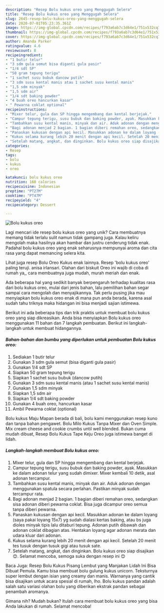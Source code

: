 ```yaml
---
description: "Resep Bolu kukus oreo yang Menggugah Selera"
title: "Resep Bolu kukus oreo yang Menggugah Selera"
slug: 2645-resep-bolu-kukus-oreo-yang-menggugah-selera
date: 2020-07-01T05:23:35.361Z
image: https://img-global.cpcdn.com/recipes/f793a6ab7c3d64e1/751x532cq70/bolu-kukus-oreo-foto-resep-utama.jpg
thumbnail: https://img-global.cpcdn.com/recipes/f793a6ab7c3d64e1/751x532cq70/bolu-kukus-oreo-foto-resep-utama.jpg
cover: https://img-global.cpcdn.com/recipes/f793a6ab7c3d64e1/751x532cq70/bolu-kukus-oreo-foto-resep-utama.jpg
author: Amanda Parker
ratingvalue: 4.6
reviewcount: 8
recipeingredient:
- "1 butir telur"
- "3 sdm gula semut bisa diganti gula pasir"
- "1/4 sdt SP"
- "50 gram tepung terigu"
- "1 sachet susu bubuk dancow putih"
- "3 sdm susu kental manis atau 1 sachet susu kental manis"
- "1,5 sdm minyak"
- "1,5 sdm air"
- "1/4 sdt baking powder"
- "4 buah oreo hancurkan kasar"
- " Pewarna coklat optional"
recipeinstructions:
- "Mixer telur, gula dan SP hingga mengembang dan kental berjejak."
- "Campur tepung terigu, susu bubuk dan baking powder, ayak. Masukkan ke dalam adonan telur yang sudah dimixer. Mixer kembali 10 detik, asal adonan tercampur."
- "Tambahkan susu kental manis, minyak dan air. Aduk adonan dengan menggunakan spatula secara perlahan. Pastikan minyak sudah tercampur rata."
- "Bagi adonan menjad 2 bagian. 1 bagian diberi remahan oreo, sedangkan sisa adonan diberi pewarna coklat. Bisa juga dicampur oreo semua tanpa diberi pewarna."
- "Panaskan kukusan dengan api kecil. Masukkan adonan ke dalam loyang (saya pakai loyang 15x7) yg sudah dialasi kertas baking, atau bs juga dioles minyak tipis lalu ditaburi tepung. Adonan putih dibawah dan adonan coklat dibagian atas. Hentakan loyang agar adonan merata dan udara kluar dari adonan."
- "Kukus selama kurang lebih 20 menit dengan api kecil. Setelah 20 menit tes tusuk dengan tusuk gigi atau tusuk sate."
- "Setelah matang, angkat, dan dinginkan. Bolu kukus oreo siap disajikan 😊. Selamat mencoba, semoga suka dengan resep ini 😊"
categories:
- Resep
tags:
- bolu
- kukus
- oreo

katakunci: bolu kukus oreo 
nutrition: 160 calories
recipecuisine: Indonesian
preptime: "PT27M"
cooktime: "PT47M"
recipeyield: "4"
recipecategory: Dessert

---
```



![Bolu kukus oreo](https://img-global.cpcdn.com/recipes/f793a6ab7c3d64e1/751x532cq70/bolu-kukus-oreo-foto-resep-utama.jpg)

Lagi mencari ide resep bolu kukus oreo yang unik? Cara membuatnya memang tidak terlalu sulit namun tidak gampang juga. Kalau keliru mengolah maka hasilnya akan hambar dan justru cenderung tidak enak. Padahal bolu kukus oreo yang enak seharusnya mempunyai aroma dan cita rasa yang dapat memancing selera kita.

Lihat juga resep Bolu Oreo Kukus enak lainnya. Resep &#39;bolu kukus oreo&#39; paling teruji. anisa irlansari. Olahan dari biskuit Oreo ini wajib di coba di rumah ya,, cara membuatnya juga mudah, murah meriah dan enak.

Ada beberapa hal yang sedikit banyak berpengaruh terhadap kualitas rasa dari bolu kukus oreo, mulai dari jenis bahan, lalu pemilihan bahan segar sampai cara mengolah dan menyajikannya. Tak perlu pusing jika mau menyiapkan bolu kukus oreo enak di mana pun anda berada, karena asal sudah tahu triknya maka hidangan ini bisa menjadi sajian istimewa.


Berikut ini ada beberapa tips dan trik praktis untuk membuat bolu kukus oreo yang siap dikreasikan. Anda bisa menyiapkan Bolu kukus oreo menggunakan 11 bahan dan 7 langkah pembuatan. Berikut ini langkah-langkah untuk membuat hidangannya.

<!--inarticleads1-->

##### Bahan-bahan dan bumbu yang diperlukan untuk pembuatan Bolu kukus oreo:

1. Sediakan 1 butir telur
1. Gunakan 3 sdm gula semut (bisa diganti gula pasir)
1. Gunakan 1/4 sdt SP
1. Siapkan 50 gram tepung terigu
1. Siapkan 1 sachet susu bubuk (dancow putih)
1. Gunakan 3 sdm susu kental manis (atau 1 sachet susu kental manis)
1. Gunakan 1,5 sdm minyak
1. Siapkan 1,5 sdm air
1. Siapkan 1/4 sdt baking powder
1. Gunakan 4 buah oreo, hancurkan kasar
1. Ambil  Pewarna coklat (optional)


Bolu kukus Maju Mapan berada di bali, bolu kami menggunakan resep kuno dan tanpa bahan pengawet. Bolu Milo Kukus Tanpa Mixer dan Oven Simple. Mix cream cheese and cookie crumbs until well blended. Bukan cuma mudah dibuat, Resep Bolu Kukus Tape Keju Oreo juga istimewa banget di lidah. 

<!--inarticleads2-->

##### Langkah-langkah membuat Bolu kukus oreo:

1. Mixer telur, gula dan SP hingga mengembang dan kental berjejak.
1. Campur tepung terigu, susu bubuk dan baking powder, ayak. Masukkan ke dalam adonan telur yang sudah dimixer. Mixer kembali 10 detik, asal adonan tercampur.
1. Tambahkan susu kental manis, minyak dan air. Aduk adonan dengan menggunakan spatula secara perlahan. Pastikan minyak sudah tercampur rata.
1. Bagi adonan menjad 2 bagian. 1 bagian diberi remahan oreo, sedangkan sisa adonan diberi pewarna coklat. Bisa juga dicampur oreo semua tanpa diberi pewarna.
1. Panaskan kukusan dengan api kecil. Masukkan adonan ke dalam loyang (saya pakai loyang 15x7) yg sudah dialasi kertas baking, atau bs juga dioles minyak tipis lalu ditaburi tepung. Adonan putih dibawah dan adonan coklat dibagian atas. Hentakan loyang agar adonan merata dan udara kluar dari adonan.
1. Kukus selama kurang lebih 20 menit dengan api kecil. Setelah 20 menit tes tusuk dengan tusuk gigi atau tusuk sate.
1. Setelah matang, angkat, dan dinginkan. Bolu kukus oreo siap disajikan 😊. Selamat mencoba, semoga suka dengan resep ini 😊


Baca Juga: Resep Bolu Kukus Pisang Lembut yang Manjakan Lidah Ini Bisa Dibuat Pemula. Kamu bisa membuat bolu gulung kukus unicorn. Teksturnya super lembut dengan isian yang creamy dan manis. Warnanya yang cantik bisa disajikan untuk acara spesial di rumah, lho. Bolu kukus pandan adalah salah satu variasi olahan bolu yang diberikan ekstrak pandan sebagai penambah aromanya. 

Gimana nih? Mudah bukan? Itulah cara membuat bolu kukus oreo yang bisa Anda lakukan di rumah. Selamat mencoba!
